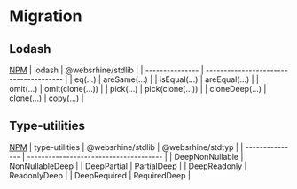 # Migration

## Lodash
[NPM](https://www.npmjs.com/package/lodash)
| lodash          | @websrhine/stdlib                      |
| --------------- | -------------------------------------- |
| eq(...)         | areSame(...)                           |
| isEqual(...)    | areEqual(...)                          |
| omit(...)       | omit(clone(...))                       |
| pick(...)       | pick(clone(...))                       |
| cloneDeep(...)  | clone(...) \| copy(...)                |

## Type-utilities
[NPM](https://www.npmjs.com/package/utility-types)
| type-utilities  | @websrhine/stdlib \| @websrhine/stdtyp |
| --------------- | -------------------------------------- |
| DeepNonNullable | NonNullableDeep                        |
| DeepPartial     | PartialDeep                            |
| DeepReadonly    | ReadonlyDeep                           |
| DeepRequired    | RequiredDeep                           |
